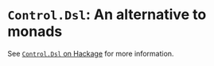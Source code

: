 # `Control.Dsl`: An alternative to monads

See [`Control.Dsl` on Hackage](https://hackage.haskell.org/package/control-dsl/docs/Control-Dsl.html) for more information.
